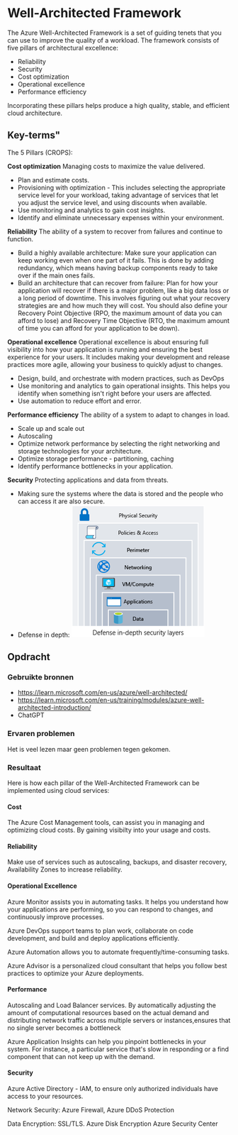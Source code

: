 # Well-Architected Framework
The Azure Well-Architected Framework is a set of guiding tenets that you can use to improve the quality of a workload. The framework consists of five pillars of architectural excellence:

- Reliability
- Security
- Cost optimization
- Operational excellence
- Performance efficiency

Incorporating these pillars helps produce a high quality, stable, and efficient cloud architecture.

## Key-terms"
The 5 Pillars (CROPS):

**Cost optimization**
Managing costs to maximize the value delivered.

- Plan and estimate costs.
- Provisioning with optimization - This includes selecting the appropriate service level for your workload, taking advantage of services that let you adjust the service level, and using discounts when available.
- Use monitoring and analytics to gain cost insights.
- Identify and eliminate unnecessary expenses within your environment.


**Reliability**
The ability of a system to recover from failures and continue to function.

- Build a highly available architecture: Make sure your application can keep working even when one part of it fails. This is done by adding redundancy, which means having backup components ready to take over if the main ones fails.
- Build an architecture that can recover from failure: Plan for how your application will recover if there is a major problem, like a big data loss or a long period of downtime. This involves figuring out what your recovery strategies are and how much they will cost. You should also define your Recovery Point Objective (RPO, the maximum amount of data you can afford to lose) and Recovery Time Objective (RTO, the maximum amount of time you can afford for your application to be down).
   

**Operational excellence**
Operational excellence is about ensuring full visibility into how your application is running and ensuring the best experience for your users. It includes making your development and release practices more agile, allowing your business to quickly adjust to changes.

- Design, build, and orchestrate with modern practices, such as DevOps
- Use monitoring and analytics to gain operational insights. This helps you identify when something isn't right before your users are affected.
- Use automation to reduce effort and error.

**Performance efficiency**
The ability of a system to adapt to changes in load.

- Scale up and scale out
- Autoscaling
- Optimize network performance by selecting the right networking and storage technologies for your architecture.
- Optimize storage performance - partitioning, caching 
- Identify performance bottlenecks in your application.

**Security**
Protecting applications and data from threats.
 - Making sure the systems where the data is stored and the people who can access it are also secure.
- Defense in depth:
    ![Image](https://github.com/techgrounds/techgrounds-kaman/blob/main/00_includes/AZ-12_image01.png)


## Opdracht
### Gebruikte bronnen
- https://learn.microsoft.com/en-us/azure/well-architected/
- https://learn.microsoft.com/en-us/training/modules/azure-well-architected-introduction/
- ChatGPT

### Ervaren problemen
Het is veel lezen maar geen problemen tegen gekomen.

### Resultaat

Here is how each pillar of the Well-Architected Framework can be implemented using cloud services:

#### Cost
The Azure Cost Management tools, can assist you in managing and optimizing cloud costs. By gaining visibilty into your usage and costs.

#### Reliability
Make use of services such as autoscaling, backups, and disaster recovery, Availability Zones to increase reliability.

#### Operational Excellence
Azure Monitor assists you in automating tasks. It helps you understand how your applications are performing, so you can respond to changes, and continuously improve processes. 

Azure DevOps support teams to plan work, collaborate on code development, and build and deploy applications efficiently.

Azure Automation allows you to automate frequently/time-consuming tasks.

Azure Advisor is a personalized cloud consultant that helps you follow best practices to optimize your Azure deployments.

#### Performance
Autoscaling and Load Balancer services.
By automatically adjusting the amount of computational resources based on the actual demand and distributing network traffic across multiple servers or instances,ensures that no single server becomes a bottleneck

Azure Application Insights can help you pinpoint bottlenecks in your system. 
For instance, a particular service that's slow in responding or a find component that can not keep up with the demand.

#### Security

Azure Active Directory - IAM, to ensure only authorized 
individuals have access to your resources.

Network Security: Azure Firewall, Azure DDoS Protection

Data Encryption: SSL/TLS. Azure Disk Encryption
Azure Security Center 


